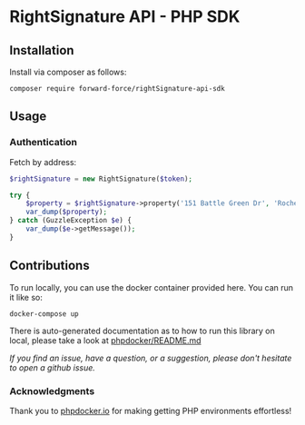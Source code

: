 # RightSignature API - PHP SDK

## Installation

Install via composer as follows:
```
composer require forward-force/rightSignature-api-sdk
```

## Usage

### Authentication

Fetch  by address:

```php
$rightSignature = new RightSignature($token);

try {
    $property = $rightSignature->property('151 Battle Green Dr', 'Rochester', 'NY', '14624');
    var_dump($property);
} catch (GuzzleException $e) {
    var_dump($e->getMessage());
}
```

## Contributions

To run locally, you can use the docker container provided here. You can run it like so:

```
docker-compose up
```
There is auto-generated documentation as to how to run this library on local, please  take a look at [phpdocker/README.md](phpdocker/README.md)

*If you find an issue, have a question, or a suggestion, please don't hesitate to open a github issue.*

### Acknowledgments

Thank you to [phpdocker.io](https://phpdocker.io) for making getting PHP environments effortless! 

